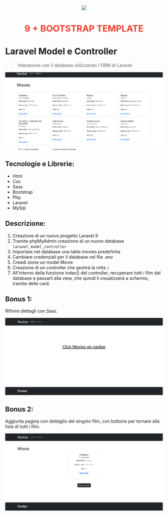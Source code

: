 <div align="center"><a href="https://laravel.com" target="_blank"><img src="https://raw.githubusercontent.com/laravel/art/master/logo-lockup/5%20SVG/2%20CMYK/1%20Full%20Color/laravel-logolockup-cmyk-red.svg" width="400"></a>
<h1><strong style="color: #EF3B2D;">9 + BOOTSTRAP TEMPLATE</strong></h1></div>

# Laravel Model e Controller

> Interazione con il database utilizzando l'ORM di Laravel.

![Screenshot](./public/img/Screenshot_3.png)

## Tecnologie e Librerie:

-   Html
-   Css
-   Sass
-   Bootstrap
-   Php
-   Laravel
-   MySql

## Descrizione:

1.  Creazione di un nuovo progetto Laravel 9
2.  Tramite phpMyAdmin creazione di un nuovo database `laravel_model_controller`
3.  Importare nel database una table movies predefinita
4.  Cambiare credenziali per il database nel file .env
5.  Creadi zione un model Movie
6.  Creazione di un controller che gestirà la rotta `/`
7.  All'interno della funzione index() del controller, recuperare tutti i film dal database e passarli alla view, che quindi li visualizzerà a schermo, tramite delle card.

## Bonus 1:

Rifinire dettagli con Sass.

![Screenshot](./public/img/Screenshot_2.png)

## Bonus 2:

Aggiunta pagina con dettaglio del singolo film, con bottone per tornare alla lista di tutti i film.

![Screenshot](./public/img/Screenshot_1.png)
